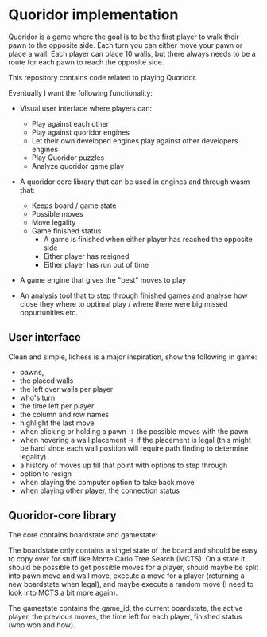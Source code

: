 # Quoridor implementation

Quoridor is a game where the goal is to be the first player to walk their pawn to the opposite side. Each turn you can either move your pawn or place a wall. Each player can place 10 walls, but there always needs to be a route for each pawn to reach the opposite side.

This repository contains code related to playing Quoridor.

Eventually I want the following functionality:

- Visual user interface where players can:
    - Play against each other
    - Play against quoridor engines
    - Let their own developed engines play against other developers engines
    - Play Quoridor puzzles
    - Analyze quoridor game play

- A quoridor core library that can be used in engines and through wasm that:
    - Keeps board / game state
    - Possible moves
    - Move legality
    - Game finished status
        - A game is finished when either player has reached the opposite side
        - Either player has resigned
        - Either player has run out of time

- A game engine that gives the "best" moves to play

- An analysis tool that to step through finished games and analyse how close they where to optimal play / where there were big missed oppurtunities etc. 

## User interface

Clean and simple, lichess is a major inspiration, show the following in game: 
- pawns, 
- the placed walls 
- the left over walls per player
- who's turn
- the time left per player
- the column and row names
- highlight the last move
- when clicking or holding a pawn -> the possible moves with the pawn
- when hovering a wall placement -> if the placement is legal (this might be hard since each wall position will require path finding to determine legality)
- a history of moves up till that point with options to step through
- option to resign
- when playing the computer option to take back move
- when playing other player, the connection status

## Quoridor-core library

The core contains boardstate and gamestate: 

The boardstate only contains a singel state of the board and should be easy to copy over for stuff like Monte Carlo Tree Search (MCTS). On a state it should be possible to get possible moves for a player, should maybe be split into pawn move and wall move, execute a move for a player (returning a new boardstate when legal), and maybe execute a random move (I need to look into MCTS a bit more again).

The gamestate contains the game_id, the current boardstate, the active player, the previous moves, the time left for each player, finished status (who won and how).


